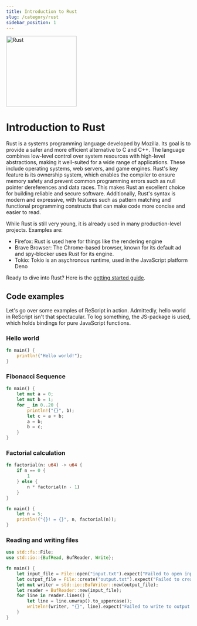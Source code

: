 ```yaml
---
title: Introduction to Rust 
slug: /category/rust
sidebar_position: 1
--- 
```


<img src="http://rust-lang.org/logos/rust-logo-512x512.png" alt="Rust" width="192" />

# Introduction to Rust

Rust is a systems programming language developed by Mozilla. Its goal is to provide a safer and more efficient alternative to C and C++. The language combines low-level control over system resources with high-level abstractions, making it well-suited for a wide range of applications. These include operating systems, web servers, and game engines. Rust's key feature is its ownership system, which enables the compiler to ensure memory safety and prevent common programming errors such as null pointer dereferences and data races. This makes Rust an excellent choice for building reliable and secure software. Additionally, Rust's syntax is modern and expressive, with features such as pattern matching and functional programming constructs that can make code more concise and easier to read.

While Rust is still very young, it is already used in many production-level projects. Examples are: 
- Firefox: Rust is used here for things like the rendering engine
- Brave Browser: The Chrome-based browser, known for its default ad and spy-blocker uses Rust for its engine. 
- Tokio: Tokio is an asychronous runtime, used in the JavaScript platform Deno 
  

Ready to dive into Rust? Here is the [getting started guide](/rust/getting-started). 


## Code examples 
Let's go over some examples of ReScript in action. Admittedly, hello world in ReScript isn't that spectacular. 
To log something, the JS-package is used, which holds bindings for pure JavaScript functions. 

### Hello world 

```rust
fn main() {
    println!("Hello world!");
}
```


### Fibonacci Sequence 

```rust
fn main() {
    let mut a = 0;
    let mut b = 1;
    for _ in 0..20 {
        println!("{}", b);
        let c = a + b;
        a = b;
        b = c;
    }
}
```


### Factorial calculation 

```rust
fn factorial(n: u64) -> u64 {
    if n == 0 {
        1
    } else {
        n * factorial(n - 1)
    }
}

fn main() {
    let n = 5;
    println!("{}! = {}", n, factorial(n));
}
```


### Reading and writing files 

```rust
use std::fs::File;
use std::io::{BufRead, BufReader, Write};

fn main() {
    let input_file = File::open("input.txt").expect("Failed to open input file");
    let output_file = File::create("output.txt").expect("Failed to create output file");
    let mut writer = std::io::BufWriter::new(output_file);
    let reader = BufReader::new(input_file);
    for line in reader.lines() {
        let line = line.unwrap().to_uppercase();
        writeln!(writer, "{}", line).expect("Failed to write to output file");
    }
}
```

